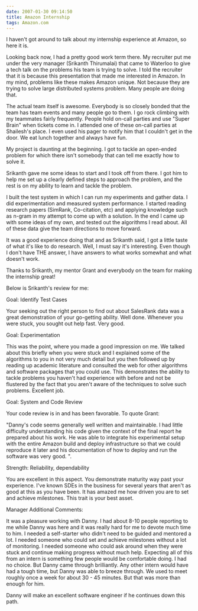 ```yaml
---
date: 2007-01-30 09:14:50
title: Amazon Internship
tags: Amazon.com
---
```

I haven't got around to talk about my internship experience at Amazon, so here
it is.

Looking back now, I had a pretty good work term there. My recruiter put me
under the very manager (Srikanth Thirumalai) that came to Waterloo to give a
tech talk on the problems his team is trying to solve. I told the recruiter
that it is because this presentation that made me interested in Amazon. In my
mind, problems like these makes Amazon unique. Not because they are trying to
solve large distributed systems problem. Many people are doing that.

The actual team itself is awesome. Everybody is so closely bonded that the team
has team events and many people go to them. I go rock climbing with my
teammates fairly frequently. People hold on-call parties and use "Super Brain"
when tickets come in. I attended one of these on-call parties at Shailesh's
place. I even used his pager to notify him that I couldn't get in the door. We
eat lunch together and always have fun.

My project is daunting at the beginning. I got to tackle an open-ended problem
for which there isn't somebody that can tell me exactly how to solve it.

Srikanth gave me some ideas to start and I took off from there. I got him to
help me set up a clearly defined steps to approach the problem, and the rest is
on my ability to learn and tackle the problem.

I built the test system in which I can run my experiments and gather data. I
did experimentation and measured system performance. I started reading research
papers (SimRank, Co-citation, etc) and applying knowledge such as n-gram in my
attempt to come up with a solution. In the end I came up with some ideas of my
own, and tested out the algorithms I read about. All of these data give the
team directions to move forward.

It was a good experience doing that and as Srikanth said, I got a little taste
of what it's like to do research. Well, I must say it's interesting. Even
though I don't have THE answer, I have answers to what works somewhat and what
doesn't work.

Thanks to Srikanth, my mentor Grant and everybody on the team for making the
internship great!

Below is Srikanth's review for me:

Goal: Identify Test Cases

Your seeking out the right person to find out about SalesRank data was
a great demonstration of your go-getting ability. Well done. Whenever
you were stuck, you sought out help fast. Very good.

Goal: Experimentation

This was the point, where you made a good impression on me. We talked
about this briefly when you were stuck and I explained some of the
algorithms to you in not very much detail but you then followed up by
reading up academic literature and consulted the web for other
algorithms and software packages that you could use. This demonstrates
the ability to tackle problems you haven't had experience with before
and not be flustered by the fact that you aren't aware of the
techniques to solve such problems. Excellent job.

Goal: System and Code Review

Your code review is in and has been favorable. To quote Grant:

"Danny's code seems generally well written and maintainable. I had little
difficulty understanding his code given the context of the final report he
prepared about his work. He was able to integrate his experimental setup with
the entire Amazon build and deploy infrastructure so that we could reproduce
it later and his documentation of how to deploy and run the software was very
good. ".

Strength: Reliability, dependability

You are excellent in this aspect. You demonstrate maturity way past
your experience. I've known SDEs in the business for several years
that aren't as good at this as you have been. It has amazed me how
driven you are to set and achieve milestones. This trait is your best
asset.

Manager Additional Comments:

It was a pleasure working with Danny. I had about 8-10 people
reporting to me while Danny was here and it was really hard for me to
devote much time to him. I needed a self-starter who didn't need to be
guided and mentored a lot. I needed someone who could set and achieve
milestones without a lot of monitoring. I needed someone who could ask
around when they were stuck and continue making progress without much
help. Expecting all of this from an intern is something few people
would be comfortable doing. I had no choice. But Danny came through
brilliantly. Any other intern would have had a tough time, but Danny
was able to breeze through. We used to meet roughly once a week for
about 30 - 45 minutes. But that was more than enough for him.

Danny will make an excellent software engineer if he continues down this path.

